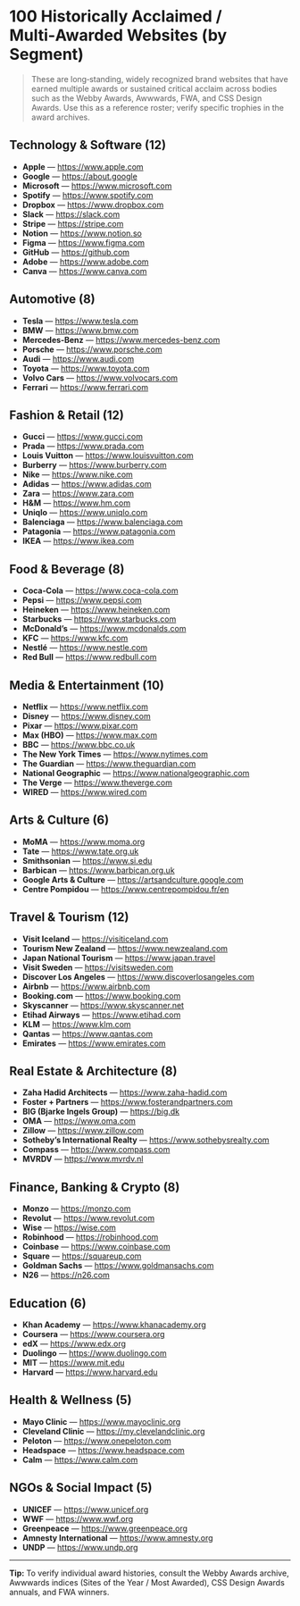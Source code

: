 # 100 Historically Acclaimed / Multi‑Awarded Websites (by Segment)

> These are long‑standing, widely recognized brand websites that have earned multiple awards or sustained critical acclaim across bodies such as the Webby Awards, Awwwards, FWA, and CSS Design Awards. Use this as a reference roster; verify specific trophies in the award archives.

## Technology & Software (12)
- **Apple** — https://www.apple.com
- **Google** — https://about.google
- **Microsoft** — https://www.microsoft.com
- **Spotify** — https://www.spotify.com
- **Dropbox** — https://www.dropbox.com
- **Slack** — https://slack.com
- **Stripe** — https://stripe.com
- **Notion** — https://www.notion.so
- **Figma** — https://www.figma.com
- **GitHub** — https://github.com
- **Adobe** — https://www.adobe.com
- **Canva** — https://www.canva.com

## Automotive (8)
- **Tesla** — https://www.tesla.com
- **BMW** — https://www.bmw.com
- **Mercedes‑Benz** — https://www.mercedes-benz.com
- **Porsche** — https://www.porsche.com
- **Audi** — https://www.audi.com
- **Toyota** — https://www.toyota.com
- **Volvo Cars** — https://www.volvocars.com
- **Ferrari** — https://www.ferrari.com

## Fashion & Retail (12)
- **Gucci** — https://www.gucci.com
- **Prada** — https://www.prada.com
- **Louis Vuitton** — https://www.louisvuitton.com
- **Burberry** — https://www.burberry.com
- **Nike** — https://www.nike.com
- **Adidas** — https://www.adidas.com
- **Zara** — https://www.zara.com
- **H&M** — https://www.hm.com
- **Uniqlo** — https://www.uniqlo.com
- **Balenciaga** — https://www.balenciaga.com
- **Patagonia** — https://www.patagonia.com
- **IKEA** — https://www.ikea.com

## Food & Beverage (8)
- **Coca‑Cola** — https://www.coca-cola.com
- **Pepsi** — https://www.pepsi.com
- **Heineken** — https://www.heineken.com
- **Starbucks** — https://www.starbucks.com
- **McDonald’s** — https://www.mcdonalds.com
- **KFC** — https://www.kfc.com
- **Nestlé** — https://www.nestle.com
- **Red Bull** — https://www.redbull.com

## Media & Entertainment (10)
- **Netflix** — https://www.netflix.com
- **Disney** — https://www.disney.com
- **Pixar** — https://www.pixar.com
- **Max (HBO)** — https://www.max.com
- **BBC** — https://www.bbc.co.uk
- **The New York Times** — https://www.nytimes.com
- **The Guardian** — https://www.theguardian.com
- **National Geographic** — https://www.nationalgeographic.com
- **The Verge** — https://www.theverge.com
- **WIRED** — https://www.wired.com

## Arts & Culture (6)
- **MoMA** — https://www.moma.org
- **Tate** — https://www.tate.org.uk
- **Smithsonian** — https://www.si.edu
- **Barbican** — https://www.barbican.org.uk
- **Google Arts & Culture** — https://artsandculture.google.com
- **Centre Pompidou** — https://www.centrepompidou.fr/en

## Travel & Tourism (12)
- **Visit Iceland** — https://visiticeland.com
- **Tourism New Zealand** — https://www.newzealand.com
- **Japan National Tourism** — https://www.japan.travel
- **Visit Sweden** — https://visitsweden.com
- **Discover Los Angeles** — https://www.discoverlosangeles.com
- **Airbnb** — https://www.airbnb.com
- **Booking.com** — https://www.booking.com
- **Skyscanner** — https://www.skyscanner.net
- **Etihad Airways** — https://www.etihad.com
- **KLM** — https://www.klm.com
- **Qantas** — https://www.qantas.com
- **Emirates** — https://www.emirates.com

## Real Estate & Architecture (8)
- **Zaha Hadid Architects** — https://www.zaha-hadid.com
- **Foster + Partners** — https://www.fosterandpartners.com
- **BIG (Bjarke Ingels Group)** — https://big.dk
- **OMA** — https://www.oma.com
- **Zillow** — https://www.zillow.com
- **Sotheby’s International Realty** — https://www.sothebysrealty.com
- **Compass** — https://www.compass.com
- **MVRDV** — https://www.mvrdv.nl

## Finance, Banking & Crypto (8)
- **Monzo** — https://monzo.com
- **Revolut** — https://www.revolut.com
- **Wise** — https://wise.com
- **Robinhood** — https://robinhood.com
- **Coinbase** — https://www.coinbase.com
- **Square** — https://squareup.com
- **Goldman Sachs** — https://www.goldmansachs.com
- **N26** — https://n26.com

## Education (6)
- **Khan Academy** — https://www.khanacademy.org
- **Coursera** — https://www.coursera.org
- **edX** — https://www.edx.org
- **Duolingo** — https://www.duolingo.com
- **MIT** — https://www.mit.edu
- **Harvard** — https://www.harvard.edu

## Health & Wellness (5)
- **Mayo Clinic** — https://www.mayoclinic.org
- **Cleveland Clinic** — https://my.clevelandclinic.org
- **Peloton** — https://www.onepeloton.com
- **Headspace** — https://www.headspace.com
- **Calm** — https://www.calm.com

## NGOs & Social Impact (5)
- **UNICEF** — https://www.unicef.org
- **WWF** — https://www.wwf.org
- **Greenpeace** — https://www.greenpeace.org
- **Amnesty International** — https://www.amnesty.org
- **UNDP** — https://www.undp.org

---

**Tip:** To verify individual award histories, consult the Webby Awards archive, Awwwards indices (Sites of the Year / Most Awarded), CSS Design Awards annuals, and FWA winners.
